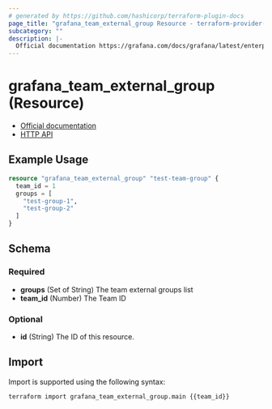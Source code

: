 ```yaml
---
# generated by https://github.com/hashicorp/terraform-plugin-docs
page_title: "grafana_team_external_group Resource - terraform-provider-grafana"
subcategory: ""
description: |-
  Official documentation https://grafana.com/docs/grafana/latest/enterprise/team-sync/HTTP API https://grafana.com/docs/grafana/latest/http_api/external_group_sync/
---
```


# grafana_team_external_group (Resource)

* [Official documentation](https://grafana.com/docs/grafana/latest/enterprise/team-sync/)
* [HTTP API](https://grafana.com/docs/grafana/latest/http_api/external_group_sync/)

## Example Usage

```terraform
resource "grafana_team_external_group" "test-team-group" {
  team_id = 1
  groups = [
    "test-group-1",
    "test-group-2"
  ]
}
```

<!-- schema generated by tfplugindocs -->
## Schema

### Required

- **groups** (Set of String) The team external groups list
- **team_id** (Number) The Team ID

### Optional

- **id** (String) The ID of this resource.

## Import

Import is supported using the following syntax:

```shell
terraform import grafana_team_external_group.main {{team_id}}
```

